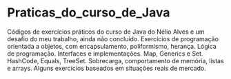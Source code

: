 # Praticas_do_curso_de_Java
Códigos de exercícios práticos do curso de Java do Nélio Alves e um desafio do meu trabalho, ainda não concluído.
Exercícios de programação orientada a objetos, com encapsulamento, poliformismo, herança.
Lógica de programação.
Interfaces e implementações.
Map, Generics e Set.
HashCode, Equals, TreeSet.
Sobrecarga, comportamento de memória, listas e arrays. 
Alguns exercícios baseados em situações reais de mercado.
